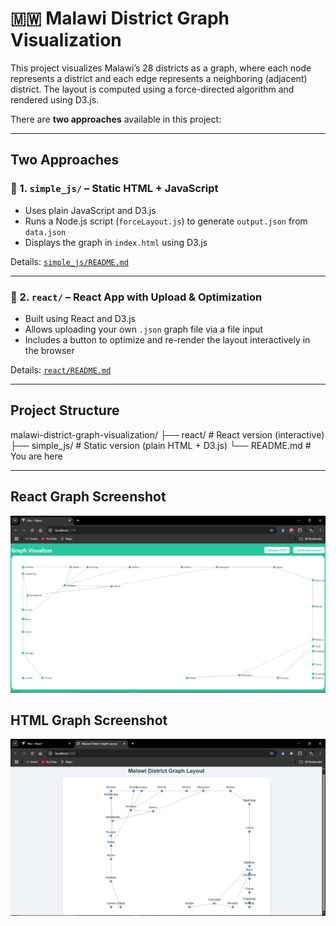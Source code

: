 # 🇲🇼 Malawi District Graph Visualization

This project visualizes Malawi’s 28 districts as a graph, where each node represents a district and each edge represents a neighboring (adjacent) district. The layout is computed using a force-directed algorithm and rendered using D3.js.

There are **two approaches** available in this project:

---

## Two Approaches

### 🔹 1. `simple_js/` – Static HTML + JavaScript

- Uses plain JavaScript and D3.js
- Runs a Node.js script (`forceLayout.js`) to generate `output.json` from `data.json`
- Displays the graph in `index.html` using D3.js

Details: [`simple_js/README.md`](./simple_js/README.md)

---

### 🔹 2. `react/` – React App with Upload & Optimization

- Built using React and D3.js
- Allows uploading your own `.json` graph file via a file input
- Includes a button to optimize and re-render the layout interactively in the browser

Details: [`react/README.md`](./react/README.md)

---

## Project Structure

malawi-district-graph-visualization/
├── react/ # React version (interactive)
├── simple_js/ # Static version (plain HTML + D3.js)
└── README.md # You are here

---
## React Graph Screenshot
![Graph Screenshot](./react_screenshot.png)

## HTML Graph Screenshot
![Graph Screenshot](./html_screenshot.png)